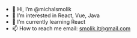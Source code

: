 - 👋 Hi, I’m @michalsmolik
- 👀 I’m interested in React, Vue, Java
- 🌱 I’m currently learning React
- 📫 How to reach me email: smolik.it@gmail.com

<!---
michalsmolik/michalsmolik is a ✨ special ✨ repository because its `README.md` (this file) appears on your GitHub profile.
You can click the Preview link to take a look at your changes.
--->
